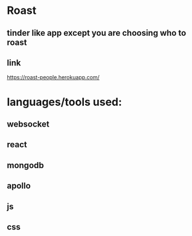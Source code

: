 # Roast

## tinder like app except you are choosing who to roast

## link
https://roast-people.herokuapp.com/

# languages/tools used:

## websocket
## react
## mongodb
## apollo
## js
## css
